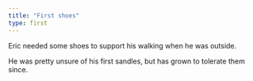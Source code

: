 ```yaml
---
title: "First shoes"
type: first
---
```


Eric needed some shoes to support his walking when he was outside.

He was pretty unsure of his first sandles, but has grown to tolerate them since.
